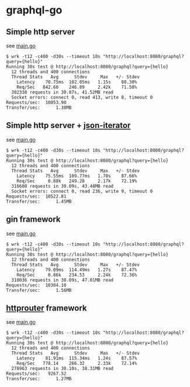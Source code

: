
# graphql-go

## Simple http server

see [main.go](./graphql-go/http/main.go)

```
$ wrk -t12 -c400 -d30s --timeout 10s "http://localhost:8080/graphql?query={hello}"
Running 30s test @ http://localhost:8080/graphql?query={hello}
  12 threads and 400 connections
  Thread Stats   Avg      Stdev     Max   +/- Stdev
    Latency    70.75ms  102.05ms   1.15s    88.30%
    Req/Sec   842.60    246.89     2.42k    71.58%
  302338 requests in 30.07s, 41.52MB read
  Socket errors: connect 0, read 413, write 8, timeout 0
Requests/sec:  10053.90
Transfer/sec:      1.38MB
```

## Simple http server + [json-iterator](https://github.com/json-iterator/go)

see [main.go](./graphql-go/http+jsoniter/main.go)

```
$ wrk -t12 -c400 -d30s --timeout 10s "http://localhost:8080/graphql?query={hello}"
Running 30s test @ http://localhost:8080/graphql?query={hello}
  12 threads and 400 connections
  Thread Stats   Avg      Stdev     Max   +/- Stdev
    Latency    75.55ms  109.77ms   1.70s    87.66%
    Req/Sec     0.88k   249.28     2.17k    72.19%
  316608 requests in 30.09s, 43.48MB read
  Socket errors: connect 0, read 236, write 9, timeout 0
Requests/sec:  10522.81
Transfer/sec:      1.45MB
```

## gin framework

see [main.go](./graphql-go/gin/main.go)

```
$ wrk -t12 -c400 -d30s --timeout 10s "http://localhost:8080/graphql?query={hello}"
Running 30s test @ http://localhost:8080/graphql?query={hello}
  12 threads and 400 connections
  Thread Stats   Avg      Stdev     Max   +/- Stdev
    Latency    79.09ms  114.49ms   1.27s    87.47%
    Req/Sec     0.86k   234.53     2.24k    72.36%
  310036 requests in 30.09s, 47.01MB read
Requests/sec:  10304.10
Transfer/sec:      1.56MB
```

## [httprouter](https://github.com/julienschmidt/httprouter) framework

see [main.go](./graphql-go/httprouter/main.go)

```
$ wrk -t12 -c400 -d30s --timeout 10s "http://localhost:8080/graphql?query={hello}"
Running 30s test @ http://localhost:8080/graphql?query={hello}
  12 threads and 400 connections
  Thread Stats   Avg      Stdev     Max   +/- Stdev
    Latency    81.91ms  115.34ms   1.24s    87.57%
    Req/Sec   778.14    266.32     2.33k    72.14%
  278963 requests in 30.10s, 38.31MB read
Requests/sec:   9267.52
Transfer/sec:      1.27MB
```
